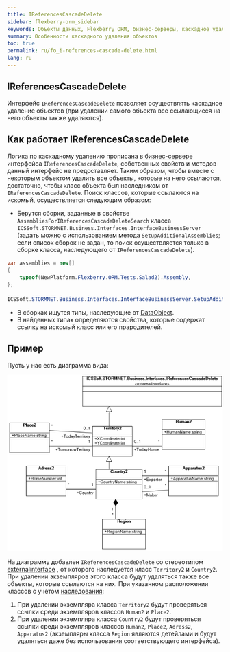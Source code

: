 ```yaml
---
title: IReferencesCascadeDelete
sidebar: flexberry-orm_sidebar
keywords: Объекты данных, Flexberry ORM, бизнес-серверы, каскадное удаление объектов
summary: Особенности каскадного удаления объектов
toc: true
permalink: ru/fo_i-references-cascade-delete.html
lang: ru
---
```


## IReferencesCascadeDelete

Интерфейс `IReferencesCascadeDelete` позволяет осуществлять каскадное удаление объектов (при удалении самого объекта все ссылающиеся на него объекты также удаляются).

## Как работает IReferencesCascadeDelete

Логика по каскадному удалению прописана в [бизнес-сервере](fo_business-server.html) интерфейса `IReferencesCascadeDelete`, собственных свойств и методов данный интерфейс не предоставляет. Таким образом, чтобы вместе с некоторым объектом удалить все объекты, которые на него ссылаются, достаточно, чтобы класс объекта был наследником от `IReferencesCascadeDelete`.
Поиск классов, которые ссылаются на искомый, осуществляется следующим образом:

* Берутся сборки, заданные в свойстве `AssembliesForIReferencesCascadeDeleteSearch` класса `ICSSoft.STORMNET.Business.Interfaces.InterfaceBusinessServer` (задать можно с использованием метода `SetupAdditionalAssemblies`; если список сборок не задан, то поиск осуществляется только в сборке класса, наследующего от `IReferencesCascadeDelete`).

```csharp
var assemblies = new[]
{
    typeof(NewPlatform.Flexberry.ORM.Tests.Salad2).Assembly,
};

ICSSoft.STORMNET.Business.Interfaces.InterfaceBusinessServer.SetupAdditionalAssemblies(assemblies);
```

* В сборках ищутся типы, наследующие от [DataObject](fo_data-object.html).
* В найденных типах определяются свойства, которые содержат ссылку на искомый класс или его прародителей. 

## Пример

Пусть у нас есть диаграмма вида:

![](/images/pages/products/flexberry-orm/business-servers/i-references-cascade-delete.png)

На диаграмму добавлен `IReferencesCascadeDelete` со стереотипом [externalinterface](fd_external-interface.html) , от которого наследуется класс `Territory2` и `Country2`. При удалении экземпляров этого класса будут удаляться также все объекты, которые ссылаются на них.
При указанном расположении классов с учётом [наследования](fd_inheritance.html):
1. При удалении экземпляра класса `Territory2` будут проверяться ссылки среди экземпляров классов `Human2` и `Place2`.
2. При удалении экземпляра класса `Country2` будут проверяться ссылки среди экземпляров классов `Human2`, `Place2`, `Adress2`, `Apparatus2` (экземпляры класса `Region` являются детейлами и будут удаляться даже без использования соответствующего интерфейса).
